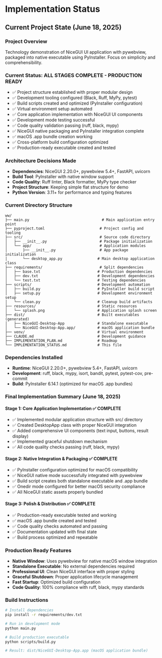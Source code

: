 # Implementation Status

## Current Project State (June 18, 2025)

### Project Overview
Technology demonstration of NiceGUI UI application with pywebview, packaged into native executable using PyInstaller. Focus on simplicity and comprehensibility.

### Current Status: ALL STAGES COMPLETE - PRODUCTION READY
- ✅ Project structure established with proper modular design
- ✅ Development tooling configured (Black, Ruff, MyPy, pytest)
- ✅ Build scripts created and optimized (PyInstaller configuration)
- ✅ Virtual environment setup automated
- ✅ Core application implementation with NiceGUI UI components
- ✅ Development mode testing successful
- ✅ Code quality validation passing (ruff, black, mypy)
- ✅ NiceGUI native packaging and PyInstaller integration complete
- ✅ macOS .app bundle creation working
- ✅ Cross-platform build configuration optimized
- ✅ Production-ready executable created and tested

### Architecture Decisions Made
- **Dependencies**: NiceGUI 2.20.0+, pywebview 5.4+, FastAPI, uvicorn
- **Build Tool**: PyInstaller with native window support
- **Code Quality**: Ruff linter, Black formatter, MyPy type checker
- **Project Structure**: Keeping simple flat structure for demo
- **Python Version**: 3.11+ for performance and typing features

### Current Directory Structure
```
ww/
├── main.py                                 # Main application entry point
├── pyproject.toml                         # Project config and tooling
├── src/                                   # Source code directory
│   ├── __init__.py                        # Package initialization
│   └── app/                               # Application modules
│       ├── __init__.py                    # App package initialization
│       └── desktop_app.py                # Main desktop application class
├── requirements/                          # Split dependencies
│   ├── base.txt                          # Production dependencies  
│   ├── dev.txt                           # Development dependencies
│   └── test.txt                          # Testing dependencies
├── scripts/                              # Development automation
│   ├── build.py                          # PyInstaller build script
│   ├── setup.py                          # Development environment setup
│   └── clean.py                          # Cleanup build artifacts
├── resources/                            # Static resources
│   └── splash.png                        # Application splash screen
├── dist/                                 # Built executables (generated)
│   ├── NiceGUI-Desktop-App               # Standalone executable
│   └── NiceGUI-Desktop-App.app/          # macOS application bundle
├── venv/                                 # Virtual environment
├── CLAUDE.md                             # Development guidance
├── IMPLEMENTATION_PLAN.md                # Roadmap
└── IMPLEMENTATION_STATUS.md              # This file
```

### Dependencies Installed
- **Runtime**: NiceGUI 2.20.0+, pywebview 5.4+, FastAPI, uvicorn
- **Development**: ruff, black, mypy, isort, bandit, pytest, pytest-cov, pre-commit
- **Build**: PyInstaller 6.14.1 (optimized for macOS .app bundles)

### Final Implementation Summary (June 18, 2025)

#### Stage 1: Core Application Implementation ✅ COMPLETE
- ✅ Implemented modular application structure with src/ directory
- ✅ Created DesktopApp class with proper NiceGUI integration
- ✅ Added comprehensive UI components (text input, buttons, result display)
- ✅ Implemented graceful shutdown mechanism
- ✅ All code quality checks passing (ruff, black, mypy)

#### Stage 2: Native Integration & Packaging ✅ COMPLETE  
- ✅ PyInstaller configuration optimized for macOS compatibility
- ✅ NiceGUI native mode successfully integrated with pywebview
- ✅ Build script creates both standalone executable and .app bundle
- ✅ Onedir mode configured for better macOS security compliance
- ✅ All NiceGUI static assets properly bundled

#### Stage 3: Polish & Distribution ✅ COMPLETE
- ✅ Production-ready executable tested and working
- ✅ macOS .app bundle created and tested
- ✅ Code quality checks automated and passing
- ✅ Documentation updated with final state
- ✅ Build process optimized and repeatable

### Production Ready Features
- **Native Window**: Uses pywebview for native macOS window integration
- **Standalone Executable**: No external dependencies required
- **Professional UI**: Clean NiceGUI interface with proper styling
- **Graceful Shutdown**: Proper application lifecycle management
- **Fast Startup**: Optimized build configuration
- **Code Quality**: 100% compliance with ruff, black, mypy standards

### Build Instructions
```bash
# Install dependencies
pip install -r requirements/dev.txt

# Run in development mode
python main.py

# Build production executable
python scripts/build.py

# Result: dist/NiceGUI-Desktop-App.app (macOS application bundle)
```
